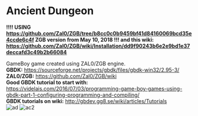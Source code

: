 # Ancient Dungeon
**!!!! USING https://github.com/Zal0/ZGB/tree/b8cc0c0b9459bf41d84160069bcd35e4ccde6c4f ZGB version from May 10, 2018 !!! and this wiki: https://github.com/Zal0/ZGB/wiki/Installation/dd9f90243b6e2e9bd1e37deccafd3c49b2b66084 <br/>**

GameBoy game created using ZAL0/ZGB engine.<br/>
**GBDK:** https://sourceforge.net/projects/gbdk/files/gbdk-win32/2.95-3/ <br/>
**ZAL0/ZGB:** https://github.com/Zal0/ZGB/wiki <br/>
**Good GBDK tutorial to start with:** https://videlais.com/2016/07/03/programming-game-boy-games-using-gbdk-part-1-configuring-programming-and-compiling/ <br/>
**GBDK tutorials on wiki:** http://gbdev.gg8.se/wiki/articles/Tutorials <br/>
![ad](https://user-images.githubusercontent.com/18172067/42843522-9e682180-8a10-11e8-985e-975dd84c385d.JPG)
![ac2](https://user-images.githubusercontent.com/18172067/42843556-bc9c3416-8a10-11e8-8f51-9fa6917732a5.JPG)

